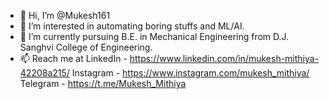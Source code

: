 - 👋 Hi, I’m @Mukesh161
- 👀 I’m interested in automating boring stuffs and ML/AI.
- 🌱 I’m currently pursuing B.E. in Mechanical Engineering from D.J. Sanghvi College of Engineering.
- 📫 Reach me at
      LinkedIn - https://www.linkedin.com/in/mukesh-mithiya-42208a215/
      Instagram - https://www.instagram.com/mukesh_mithiya/
      Telegram - https://t.me/Mukesh_Mithiya

<!---
Mukesh161/Mukesh161 is a ✨ special ✨ repository because its `README.md` (this file) appears on your GitHub profile.
You can click the Preview link to take a look at your changes.
--->
